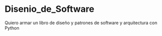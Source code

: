# Disenio_de_Software
Quiero armar un libro de diseño y patrones de software y arquitectura con Python
